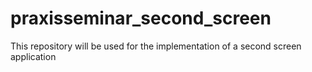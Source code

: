# praxisseminar_second_screen
This repository will be used for the implementation of a second screen application
